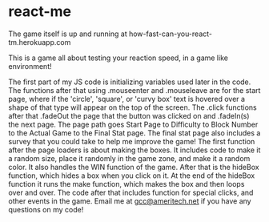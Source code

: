 # react-me
The game itself is up and running at how-fast-can-you-react-tm.herokuapp.com


This is a game all about testing your reaction speed, in a game like environment!


The first part of my JS code is initializing variables used later in the code.
The functions after that using .mouseenter and .mouseleave are for the start
page, where if the 'circle', 'square', or 'curvy box' text is hovered over
a shape of that type will appear on the top of the screen.
The .click functions after that .fadeOut the page that the button was clicked on
and .fadeIn(s) the next page. The page path goes Start Page to Difficulty
to Block Number to the Actual Game to the Final Stat page. The final stat page also
includes a survey that you could take to help me improve the game!
The first function after the page loaders is about making the boxes. It includes code to make it a random size, place it randomly in the game zone, and make it a random color.
It also handles the WIN function of the game. After that is the hideBox function, which hides a box when you click on it. At the end of the hideBox function it runs the make function, which makes the box and then loops over and over.
The code after that includes function for special clicks, and other events in the game.
Email me at gcc@ameritech.net if you have any questions on my code!
